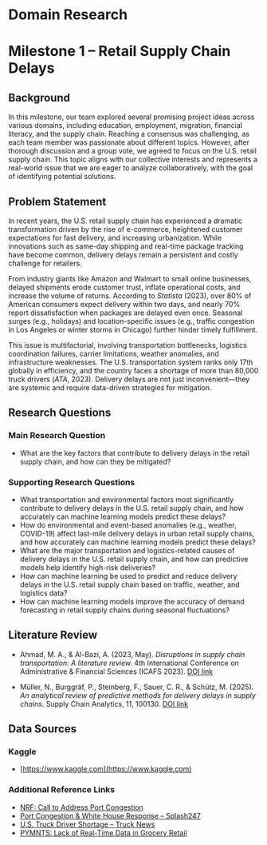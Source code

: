 # Domain Research

# Milestone 1 – Retail Supply Chain Delays

## Background  

In this milestone, our team explored several promising project ideas across various domains, including education, employment, migration, financial literacy, and the supply chain. Reaching a consensus was challenging, as each team member was passionate about different topics. However, after thorough discussion and a group vote, we agreed to focus on the U.S. retail supply chain. This topic aligns with our collective interests and represents a real-world issue that we are eager to analyze collaboratively, with the goal of identifying potential solutions.

## Problem Statement  

In recent years, the U.S. retail supply chain has experienced a dramatic transformation driven by the rise of e-commerce, heightened customer expectations for fast delivery, and increasing urbanization. While innovations such as same-day shipping and real-time package tracking have become common, delivery delays remain a persistent and costly challenge for retailers.

From industry giants like Amazon and Walmart to small online businesses, delayed shipments erode customer trust, inflate operational costs, and increase the volume of returns. According to *Statista* (2023), over 80% of American consumers expect delivery within two days, and nearly 70% report dissatisfaction when packages are delayed even once. Seasonal surges (e.g., holidays) and location-specific issues (e.g., traffic congestion in Los Angeles or winter storms in Chicago) further hinder timely fulfillment.

This issue is multifactorial, involving transportation bottlenecks, logistics coordination failures, carrier limitations, weather anomalies, and infrastructure weaknesses. The U.S. transportation system ranks only 17th globally in efficiency, and the country faces a shortage of more than 80,000 truck drivers (*ATA*, 2023). Delivery delays are not just inconvenient—they are systemic and require data-driven strategies for mitigation.

## Research Questions

### Main Research Question

- What are the key factors that contribute to delivery delays in the retail supply chain, and how can they be mitigated?

### Supporting Research Questions

- What transportation and environmental factors most significantly contribute to delivery delays in the U.S. retail supply chain, and how accurately can machine learning models predict these delays?
- How do environmental and event-based anomalies (e.g., weather, COVID-19) affect last-mile delivery delays in urban retail supply chains, and how accurately can machine learning models predict these delays?
- What are the major transportation and logistics-related causes of delivery delays in the U.S. retail supply chain, and how can predictive models help identify high-risk deliveries?
- How can machine learning be used to predict and reduce delivery delays in the U.S. retail supply chain based on traffic, weather, and logistics data?
- How can machine learning models improve the accuracy of demand forecasting in retail supply chains during seasonal fluctuations?

## Literature Review

- Ahmad, M. A., & Al-Bazi, A. (2023, May). *Disruptions in supply chain transportation: A literature review.* 4th International Conference on Administrative & Financial Sciences (ICAFS 2023). [DOI link](https://doi.org/10.24086/ICAFS2023/paper.894)

- Müller, N., Burggräf, P., Steinberg, F., Sauer, C. R., & Schütz, M. (2025). *An analytical review of predictive methods for delivery delays in supply chains.* Supply Chain Analytics, 11, 100130. [DOI link](https://doi.org/10.1016/j.sca.2025.100130)

## Data Sources

### Kaggle

- [https://www.kaggle.com](https://www.kaggle.com)

### Additional Reference Links

- [NRF: Call to Address Port Congestion](https://nrf.com/media-center/press-releases/nrf-calls-white-house-address-port-congestion-challenges)  
- [Port Congestion & White House Response – Splash247](https://splash247.com/biden-pressured-to-fix-us-port-congestion-issues/)  
- [U.S. Truck Driver Shortage – Truck News](https://www.trucknews.com/human-resources/u-s-is-short-78000-drivers-ata-says/1003170001/)  
- [PYMNTS: Lack of Real-Time Data in Grocery Retail](https://www.pymnts.com/news/retail/2025/65percent-of-grocery-retailers-lack-real-time-supply-chain-data/)
